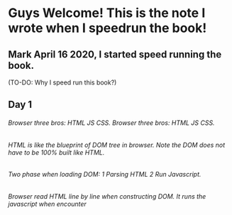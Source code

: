 # Guys Welcome! This is the note I wrote when I speedrun the book!
## Mark April 16 2020, I started speed running the book.

(TO-DO: Why I speed run this book?)  
## Day 1
######   Browser three bros: HTML JS CSS.  Browser three bros: HTML JS CSS.  
######   HTML is like the blueprint of DOM tree in browser. Note the DOM does not have to be 100% built like HTML.  
######   Two phase when loading DOM: 1 Parsing HTML 2 Run Javascript. 
######   Browser read HTML line by line when constructing DOM. It runs the javascript when encounter <script> tag.
######   Javascript has access to 'window', which represents the website that the js runs in. 'Document' is a element of 'window'.  
######   Event queue is a nice feature. The queue is operated in browser not js. I think it's FIFO queue.  
######   Not only JS can register events in the event queue. But also the browser (incoming network traffic) and the user(click) register events.  
  
## Day 2
######   Function context. There is always one "window" context. "this" keyword inside a function refers to its context.
######   Ways of defining functions. function declaration. arrow function. function as method. "new" keyword. 
######   "arguments" and "this" are implicitly passed to function as arguments.
######   "arguments" contains all the arguments passed into a function.
######   "arguments" is not an array. 
######   The values in "arguments" entries are shadow-copy of real arguments, so changing one will reflects on others.
######   Use of "new" + function as object initializer. Use "this" to refer to the calling object.
######   Function context depends on function invocation.
######   Arrow functions uses the context when its created, if not explicitly changed.
######   TBH try don't use this, its chaotic.

